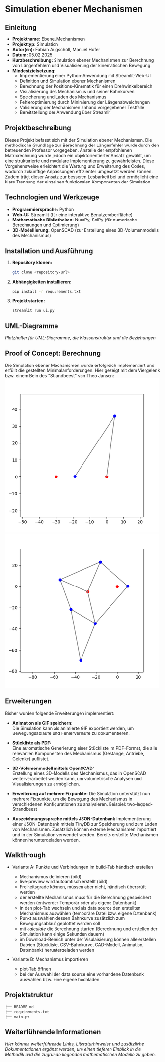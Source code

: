 # Simulation ebener Mechanismen

## Einleitung
- **Projektname:** Ebene_Mechanismen
- **Projekttyp:** Simulation
- **Autor(en):** Fabian Augschöll, Manuel Hofer
- **Datum:** 05.02.2025
- **Kurzbeschreibung:** Simulation ebener Mechanismen zur Berechnung von Längenfehlern und Visualisierung der kinematischen Bewegung.
- **Mindestzielsetzung:** 
    - Implementierung einer Python-Anwendung mit Streamlit-Web-UI
    - Definition und Simulation ebener Mechanismen
    - Berechnung der Positions-Kinematik für einen Drehwinkelbereich
    - Visualisierung des Mechanismus und seiner Bahnkurven
    - Speicherung und Laden des Mechanismus
    - Fehleroptimierung durch Minimierung der Längenabweichungen
    - Validierung der Mechanismen anhand vorgegebener Testfälle
    - Bereitstellung der Anwendung über Streamlit

## Projektbeschreibung
Dieses Projekt befasst sich mit der Simulation ebener Mechanismen. Die methodische Grundlage zur Berechnung der Längenfehler wurde durch den betreuenden Professor vorgegeben. Anstelle der empfohlenen Matrixrechnung wurde jedoch ein objektorientierter Ansatz gewählt, um eine strukturierte und modulare Implementierung zu gewährleisten. Diese Vorgehensweise erleichtert die Wartung und Erweiterung des Codes, wodurch zukünftige Anpassungen effizienter umgesetzt werden können. Zudem trägt dieser Ansatz zur besseren Lesbarkeit bei und ermöglicht eine klare Trennung der einzelnen funktionalen Komponenten der Simulation.



## Technologien und Werkzeuge
- **Programmiersprache:** Python
- **Web-UI:** Streamlit (für eine interaktive Benutzeroberfläche)
- **Mathematische Bibliotheken:** NumPy, SciPy (für numerische Berechnungen und Optimierung)
- **3D-Modellierung:** OpenSCAD (zur Erstellung eines 3D-Volumenmodells des Mechanismus)


## Installation und Ausführung

1. **Repository klonen:**  
   ```bash
   git clone <repository-url>
   ```
2. **Abhängigkeiten installieren:**  
   ```bash
   pip install -r requirements.txt
   ```
3. **Projekt starten:**  
   ```bash
   streamlit run ui.py
   ```

## UML-Diagramme
*Platzhalter für UML-Diagramme,  die Klassenstruktur und die Beziehungen*


## Proof of Concept: Berechnung
  Die Simulation ebener Mechanismen wurde erfolgreich implementiert und erfüllt die gestellten Minimalanforderungen. Hier gezeigt mit dem Viergelenk bzw. einem Bein des "Strandbeest" von Theo Jansen:
  ![Viergelenk](doc/Viergelenk.gif)
  ![Viergelenk](doc/strandbeest.gif)





## Erweiterungen
Bisher wurden folgende Erweiterungen implementiert:
- **Animation als GIF speichern:**  
  Die Simulation kann als animierte GIF exportiert werden, um Bewegungsabläufe und Fehlerverläufe zu dokumentieren.
  
- **Stückliste als PDF:**  
  Eine automatische Generierung einer Stückliste im PDF-Format, die alle relevanten Komponenten des Mechanismus (Gestänge, Antriebe, Gelenke) auflistet. 
  
- **3D-Volumenmodell mittels OpenSCAD:**  
  Erstellung eines 3D-Modells des Mechanismus, das in OpenSCAD weiterverarbeitet werden kann, um volumetrische Analysen und Visualisierungen zu ermöglichen.

- **Erweiterung auf mehrere Fixpunkte:**
  Die Simulation unterstützt nun mehrere Fixpunkte, um die Bewegung des Mechanismus in verschiedenen Konfigurationen zu analysieren. Beispiel: two-legged-Strandbeest

- **Auszeichnungssprache mittels JSON-Datenbank**
  Implementierung einer JSON-Datenbank mittels TinyDB zur Speicherung und zum Laden von Mechanismen. Zusätzlich können externe Mechanismen importiert und in der Simulation verwendet werden. Bereits erstellte Mechanismen können heruntergeladen werden. 

## Walkthrough
- Variante A: Punkte und Verbindungen im build-Tab händisch erstellen
  - Mechanismus definieren (bild)
  - live-preview wird autoamtisch erstellt (bild)
  - Freiheitsgrade können, müssen aber nicht, händisch überprüft werden 
  - der erstellte Mechanismus muss für die Berechnung gespeichert werden (entwerder Temporär oder als eigene Datenbank)
  - in den plot-Tab wechseln und als data source den erstellten Mechanismus auswählen (temporäre Datei bzw. eigene Datenbank)
  - Punkt auswählen dessen Bahnkurve zusätzlich zum Bewegungsablauf geplottet werden soll
  - mit *calculate* die Berechnung starten (Berechnung und erstellen der Simulation kann einige Sekunden dauern)
  - im Download-Bereich unter der Visulaisierung können alle erstellen Dateien (Stückliste, CSV-Bahnkurve, CAD-Modell, Animation, Datenbank) heruntergeladen werden

- Variante B: Mechanismus importieren
  - plot-Tab öffnen
  - bei der Auswahl der data source eine vorhandene Datenbank auswählen bzw. eine eigene hochladen



## Projektstruktur
```
├── README.md
├── requirements.txt
├── main.py

```

## Weiterführende Informationen
*Hier können weiterführende Links, Literaturhinweise und zusätzliche Dokumentationen ergänzt werden, um einen tieferen Einblick in die Methodik und die zugrunde liegenden mathematischen Modelle zu geben.*



